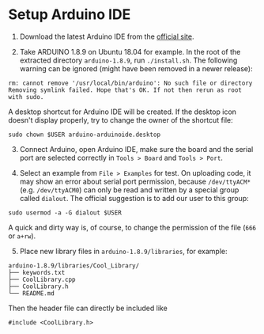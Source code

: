 # Setup Arduino IDE

1. Download the latest Arduino IDE from the [official site](https://www.arduino.cc/en/Main/Software).

2. Take ARDUINO 1.8.9 on Ubuntu 18.04 for example. In the root of the extracted directory `arduino-1.8.9`, run `./install.sh`. The following warning can be ignored (might have been removed in a newer release):

  ```
  rm: cannot remove '/usr/local/bin/arduino': No such file or directory
  Removing symlink failed. Hope that's OK. If not then rerun as root with sudo.
  ```

  A desktop shortcut for Arduino IDE will be created. If the desktop icon doesn't display properly, try to change the owner of the shortcut file:

  ```console
  sudo chown $USER arduino-arduinoide.desktop
  ```

3. Connect Arduino, open Arduino IDE, make sure the board and the serial port are selected correctly in `Tools > Board` and `Tools > Port`.

4. Select an example from `File > Examples` for test. On uploading code, it may show an error about serial port permission, because `/dev/ttyACM*` (e.g. `/dev/ttyACM0`) can only be read and written by a special group called `dialout`. The official suggestion is to add our user to this group:

  ```console
  sudo usermod -a -G dialout $USER
  ```

  A quick and dirty way is, of course, to change the permission of the file (`666` or `a+rw`).

5. Place new library files in `arduino-1.8.9/libraries`, for example:

  ```
  arduino-1.8.9/libraries/Cool_Library/
  ├── keywords.txt
  ├── CoolLibrary.cpp
  ├── CoolLibrary.h
  └── README.md
  ```

  Then the header file can directly be included like

  ```
  #include <CoolLibrary.h>
  ```
